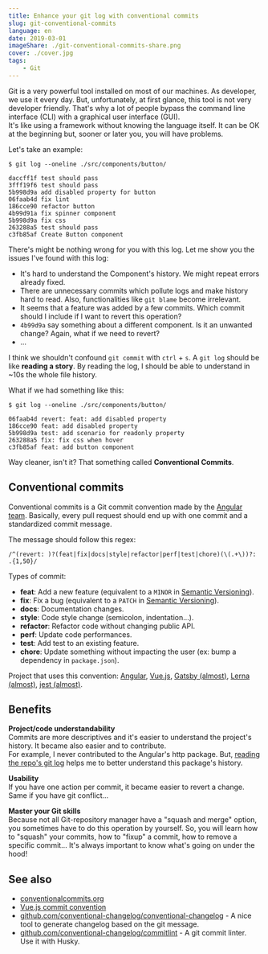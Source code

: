 ```yaml
---
title: Enhance your git log with conventional commits
slug: git-conventional-commits
language: en
date: 2019-03-01
imageShare: ./git-conventional-commits-share.png
cover: ./cover.jpg
tags: 
    - Git
---
```


Git is a very powerful tool installed on most of our machines. As developer, we use it every day. But, unfortunately, at first glance, this tool is not very developer friendly. That's why a lot of people bypass the command line interface (CLI) with a graphical user interface (GUI).  
It's like using a framework without knowing the language itself. It can be OK at the beginning but, sooner or later you, you will have problems. 

Let's take an example:

```
$ git log --oneline ./src/components/button/

daccff1f test should pass
3fff19f6 test should pass
5b998d9a add disabled property for button
06faab4d fix lint
186cce90 refactor button
4b99d91a fix spinner component
5b998d9a fix css
263288a5 test should pass
c3fb85af Create Button component
```

There's might be nothing wrong for you with this log. Let me show you the issues I've found with this log:
* It's hard to understand the Component's history. We might repeat errors already fixed.
* There are unnecessary commits which pollute logs and make history hard to read. Also, functionalities like `git blame` become irrelevant.
* It seems that a feature was added by a few commits. Which commit should I include if I want to revert this operation?
* `4b99d9a` say something about a different component. Is it an unwanted change? Again, what if we need to revert?
* ...

I think we shouldn't confound `git commit` with `ctrl` + `s`. A `git log` should be like **reading a story**. By reading the log, I should be able to understand in ~10s the whole file history.

What if we had something like this:

```
$ git log --oneline ./src/components/button/

06faab4d revert: feat: add disabled property
186cce90 feat: add disabled property
5b998d9a test: add scenario for readonly property
263288a5 fix: fix css when hover
c3fb85af feat: add button component
```

Way cleaner, isn't it?
That something called **Conventional Commits**.


## Conventional commits

Conventional commits is a Git commit convention made by the [Angular team](https://github.com/angular/angular/blob/master/CONTRIBUTING.md#commit). Basically, every pull request should end up with one commit and a standardized commit message.

The message should follow this regex:
```
/^(revert: )?(feat|fix|docs|style|refactor|perf|test|chore)(\(.+\))?: .{1,50}/
```

Types of commit:

* **feat**: Add a new feature (equivalent to a `MINOR` in [Semantic Versioning](https://semver.org)).
* **fix**: Fix a bug (equivalent to a `PATCH` in [Semantic Versioning](https://semver.org)).
* **docs**: Documentation changes.
* **style**: Code style change (semicolon, indentation...).
* **refactor**: Refactor code without changing public API.
* **perf**: Update code performances.
* **test**: Add test to an existing feature.
* **chore**: Update something without impacting the user (ex: bump a dependency in `package.json`).


Project that uses this convention: [Angular](https://github.com/angular/angular), [Vue.js](https://github.com/vuejs/vue), [Gatsby (almost)](https://github.com/gatsbyjs/gatsby), [Lerna (almost)](https://github.com/lerna/lerna), [jest (almost)](https://github.com/facebook/jest).


## Benefits 

**Project/code understandability**  
Commits are more descriptives and it's easier to understand the project's history. It became also easier and to contribute.  
For example, I never contributed to the Angular's http package. But, [reading the repo's git log](https://github.com/angular/angular/commits/master/packages/http) helps me to better understand this package's history.

**Usability**  
If you have one action per commit, it became easier to revert a change. Same if you have git conflict...

**Master your Git skills**  
Because not all Git-repository manager have a "squash and merge" option, you sometimes have to do this operation by yourself. So, you will learn how to "squash" your commits, how to "fixup" a commit, how to remove a specific commit...
It's always important to know what's going on under the hood!


## See also

* [conventionalcommits.org](https://www.conventionalcommits.org/en/v1.0.0-beta.2/)
* [Vue.js commit convention](https://github.com/vuejs/vue/blob/dev/.github/COMMIT_CONVENTION.md)
* [github.com/conventional-changelog/conventional-changelog](https://github.com/conventional-changelog/conventional-changelog/tree/master/packages/conventional-changelog-angular) - A nice tool to generate changelog based on the git message.
* [github.com/conventional-changelog/commitlint](https://github.com/conventional-changelog/commitlint) - A git commit linter. Use it with Husky.